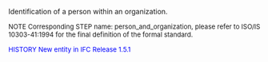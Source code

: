 ﻿Identification of a person within an organization.

> <font size="-1">
  NOTE Corresponding STEP name: person_and_organization, please refer to ISO/IS 10303-41:1994
  for the final definition of the formal standard.
</font>

> <font size="-1" color="#0000FF">
  HISTORY New entity in IFC Release 1.5.1
</font>